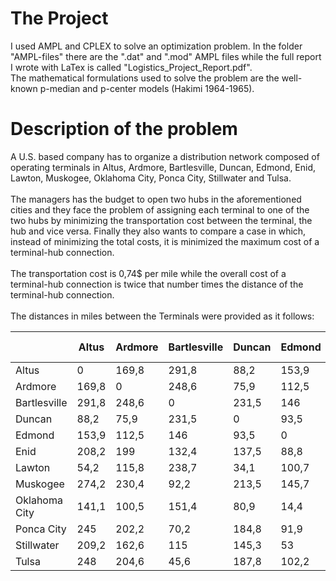 # The Project
I used AMPL and CPLEX to solve an optimization problem. In the folder "AMPL-files" there are the ".dat" and ".mod" AMPL files while the full report I wrote with LaTex is called "Logistics_Project_Report.pdf". <br/>
The mathematical formulations used to solve the problem are the well-known p-median and p-center models (Hakimi 1964-1965).

# Description of the problem
A U.S. based company has to organize a distribution network composed of operating terminals in Altus, Ardmore, Bartlesville, Duncan, Edmond, Enid, Lawton, Muskogee, Oklahoma City, Ponca City, Stillwater and Tulsa. <br/> <br/>
The managers has the budget to open two hubs in the aforementioned cities and they face the problem of assigning each terminal to one of the two hubs by minimizing the transportation cost between the terminal, the hub and vice versa. Finally they also wants to compare a case in which, instead of minimizing the total costs, it is minimized the maximum cost of a terminal-hub connection. <br/> <br/>
The transportation cost is 0,74$ per mile while the overall cost of a terminal-hub connection is twice that number times the distance of the terminal-hub connection. <br/> <br/>
The distances in miles between the Terminals were provided as it follows:

|               | Altus | Ardmore | Bartlesville | Duncan | Edmond | Enid  | Lawton | Muskogee | Oklahoma City | Ponca City | Stillwater | Tulsa |
|---------------|-------|---------|--------------|--------|--------|-------|--------|----------|---------------|------------|------------|-------|
| Altus         | 0     | 169,8   | 291,8        | 88,2   | 153,9  | 208,2 | 54,2   | 274,2    | 141,1         | 245        | 209,2      | 248   |
| Ardmore       | 169,8 | 0       | 248,6        | 75,9   | 112,5  | 199   | 115,8  | 230,4    | 100,5         | 202,2      | 162,6      | 204,6 |
| Bartlesville  | 291,8 | 248,6   | 0            | 231,5  | 146    | 132,4 | 238,7  | 92,2     | 151,4         | 70,2       | 115        | 45,6  |
| Duncan        | 88,2  | 75,9    | 231,5        | 0      | 93,5   | 137,5 | 34,1   | 213,5    | 80,9          | 184,8      | 145,3      | 187,8 |
| Edmond        | 153,9 | 112,5   | 146          | 93,5   | 0      | 88,8  | 100,7  | 145,7    | 14,4          | 91,9       | 53         | 102,2 |
| Enid          | 208,2 | 199     | 132,4        | 137,5  | 88,8   | 0     | 145    | 166,4    | 87,6          | 64,5       | 65,8       | 118,4 |
| Lawton        | 54,2  | 115,8   | 238,7        | 34,1   | 100,7  | 145   | 0      | 220,6    | 88            | 191,9      | 152,5      | 194,9 |
| Muskogee      | 274,2 | 230,4   | 92,2         | 213,5  | 145,7  | 166,4 | 220,6  | 0        | 140,4         | 142,5      | 119,2      | 48,1  |
| Oklahoma City | 141,1 | 100,5   | 151,4        | 80,9   | 14,4   | 87,6  | 88     | 140,4    | 0             | 104,7      | 66,6       | 107,6 |
| Ponca City    | 245   | 202,2   | 70,2         | 184,8  | 91,9   | 64,5  | 191,9  | 142,5    | 104,7         | 0          | 41,9       | 96,5  |
| Stillwater    | 209,2 | 162,6   | 115          | 145,3  | 53     | 65,8  | 152,5  | 119,2    | 66,6          | 41,9       | 0          | 71,2  |
| Tulsa         | 248   | 204,6   | 45,6         | 187,8  | 102,2  | 118,4 | 194,9  | 48,1     | 107,6         | 96,5       | 71,2       | 0     |
